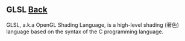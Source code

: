 ## GLSL [Back](./../webgl.md)

GLSL, a.k.a OpenGL Shading Language, is a high-level shading (著色) language based on the syntax of the C programming language.
